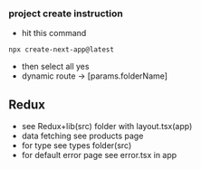 ### project create instruction

- hit this command

```tsc
npx create-next-app@latest
```

- then select all yes
- dynamic route -> [params.folderName]

## Redux

- see Redux+lib(src) folder with layout.tsx(app)
- data fetching see products page
- for type see types folder(src)
- for default error page see error.tsx in app
